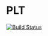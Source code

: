 # PLT
[![Build Status](https://travis-ci.org/mgouzenko/flow-lang.svg?branch=master)](https://travis-ci.org/mgouzenko/flow-lang)
